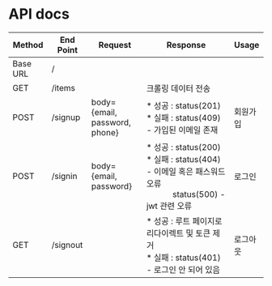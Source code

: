 # API docs


| Method   | End Point              | Request                                         | Response                                             | Usage                   |
| -------- | ------------------ | ----------------------------------------------- | ---------------------------------------------------- | ---------------------------------------------------- |
| Base URL | /                 |                                                 |                                                      |  |
| GET      | /items                  |                                                 | 크롤링 데이터 전송                                      |  |
| POST     | /signup       | body={email, password, phone} | * 성공 : status(201) <br/>* 실패 : status(409) - 가입된 이메일 존재 | 회원가입 |
| POST      | /signin       | body={email, password} | * 성공 : status(200) <br/>* 실패 : status(404) - 이메일 혹은 패스워드 오류 <br/> &nbsp;&nbsp;&nbsp;&nbsp;&nbsp;&nbsp;&nbsp;&nbsp;&nbsp;&nbsp;&nbsp;&nbsp;status(500) - jwt 관련 오류 | 로그인 |
| GET      | /signout      |  | * 성공 : 루트 페이지로 리다이렉트 및 토큰 제거 <br/> * 실패 : status(401) - 로그인 안 되어 있음 | 로그아웃 |

